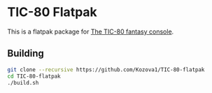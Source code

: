 # TIC-80 Flatpak
This is a flatpak package for [The TIC-80 fantasy console](https://github.com/nesbox/TIC-80).  
## Building
```bash
git clone --recursive https://github.com/Kozova1/TIC-80-flatpak
cd TIC-80-flatpak
./build.sh
```